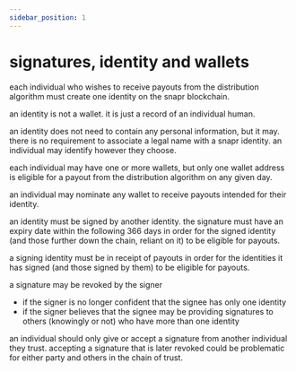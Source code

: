 ```yaml
---
sidebar_position: 1
---
```


# signatures, identity and wallets

each individual who wishes to receive payouts from the distribution algorithm must create one identity on the snapr blockchain.  

an identity is not a wallet. it is just a record of an individual human.  

an identity does not need to contain any personal information, but it may. there is no requirement to associate a legal name with a snapr identity. an individual may identify however they choose.

each individual may have one or more wallets, but only one wallet address is eligible for a payout from the distribution algorithm on any given day.  

an individual may nominate any wallet to receive payouts intended for their identity.

an identity must be signed by another identity. the signature must have an expiry date within the following 366 days in order for the signed identity (and those further down the chain, reliant on it) to be eligible for payouts.

a signing identity must be in receipt of payouts in order for the identities it has signed (and those signed by them) to be eligible for payouts.

a signature may be revoked by the signer
- if the signer is no longer confident that the signee has only one identity
- if the signer believes that the signee may be providing signatures to others (knowingly or not) who have more than one identity

an individual should only give or accept a signature from another individual they trust. accepting a signature that is later revoked could be problematic for either party and others in the chain of trust.
